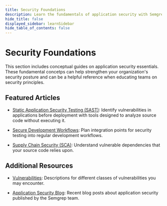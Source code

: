 ```yaml
---
title: Security Foundations
description: Learn the fundamentals of application security with Semgrep
hide_title: false
displayed_sidebar: learnSidebar
hide_table_of_contents: false
---
```


# Security Foundations

This section includes conceptual guides on application security essentials. These fundamental concetps can help strengthen your organization's security posture and can be a helpful reference when educating teams on security principles.

## Featured Articles

* [Static Application Security Testing (SAST)](sast/overview): Identify vulnerabilities in applications before deployment with tools designed to analyze source code without executing it.

* [Secure Development Workflows](security-testing-workflow): Plan integration points for security testing into regular development workflows.

* [Supply Chain Security (SCA)](supply-chain-security): Understand vulnerable dependencies that your source code relies upon.

## Additional Resources

* [Vulnerabilities](/learn/vulnerabilities/overview): Descriptions for different classes of vulnerabilities you may encounter.

* [Application Security Blog](https://semgrep.dev/blog/app-sec/): Recent blog posts about application security published by the Semgrep team.

